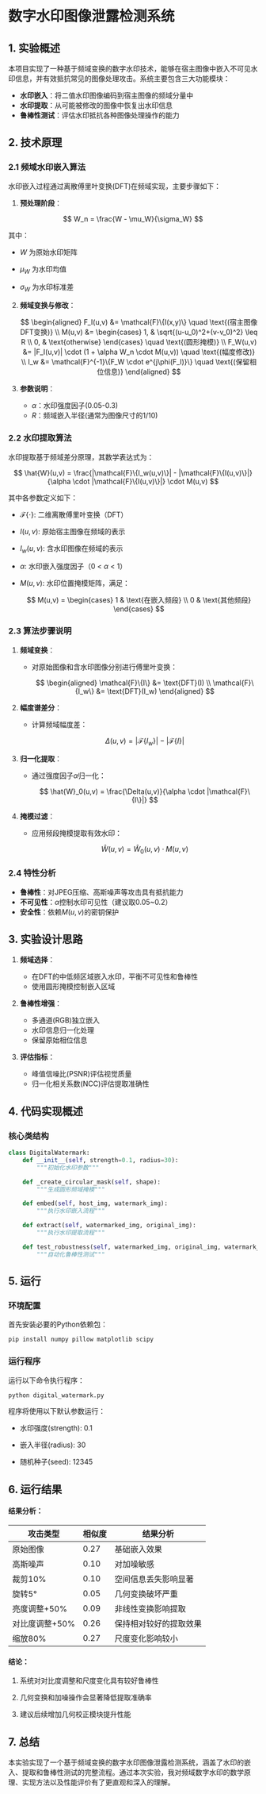 # 数字水印图像泄露检测系统

## 1. 实验概述<u></u>

本项目实现了一种基于频域变换的数字水印技术，能够在宿主图像中嵌入不可见水印信息，并有效抵抗常见的图像处理攻击。系统主要包含三大功能模块：

- **水印嵌入**：将二值水印图像编码到宿主图像的频域分量中
- **水印提取**：从可能被修改的图像中恢复出水印信息
- **鲁棒性测试**：评估水印抵抗各种图像处理操作的能力

## 2. 技术原理<u></u>

### 2.1 频域水印嵌入算法

水印嵌入过程通过离散傅里叶变换(DFT)在频域实现，主要步骤如下：

1. **预处理阶段**：

$$
W_n = \frac{W - \mu_W}{\sigma_W}
$$

其中：

- $W$ 为原始水印矩阵

- $\mu_W$ 为水印均值

- $\sigma_W$ 为水印标准差
2. **频域变换与修改**：
   
   $$
   \begin{aligned}
F_I(u,v) &= \mathcal{F}\{I(x,y)\} \quad \text{(宿主图像DFT变换)} \\
M(u,v) &= \begin{cases} 
1, & \sqrt{(u-u_0)^2+(v-v_0)^2} \leq R \\
0, & \text{otherwise}
\end{cases} \quad \text{(圆形掩模)} \\
F_W(u,v) &= |F_I(u,v)| \cdot (1 + \alpha W_n \cdot M(u,v)) \quad \text{(幅度修改)} \\
I_w &= \mathcal{F}^{-1}\{F_W \cdot e^{j\phi(F_I)}\} \quad \text{(保留相位信息)}
\end{aligned}
   $$

3. **参数说明**：
   
   - $\alpha$：水印强度因子(0.05-0.3)
   - $R$：频域嵌入半径(通常为图像尺寸的1/10)

### 2.2 水印提取算法

水印提取基于频域差分原理，其数学表达式为：

$$
\hat{W}(u,v) = \frac{|\mathcal{F}\{I_w(u,v)\}| - |\mathcal{F}\{I(u,v)\}|}{\alpha \cdot |\mathcal{F}\{I(u,v)\}|} \cdot M(u,v)
$$

其中各参数定义如下：

- $\mathcal{F}\{\cdot\}$: 二维离散傅里叶变换（DFT）

- $I(u,v)$: 原始宿主图像在频域的表示

- $I_w(u,v)$: 含水印图像在频域的表示  

- $\alpha$: 水印嵌入强度因子（0 < $\alpha$ < 1）

- $M(u,v)$: 水印位置掩模矩阵，满足：
  
  $$
  M(u,v) = 
\begin{cases} 
1 & \text{在嵌入频段} \\
0 & \text{其他频段}
\end{cases}
  $$

### 2.3 算法步骤说明

1. **频域变换**：
   
   - 对原始图像和含水印图像分别进行傅里叶变换：
     
     $$
     \begin{aligned}
\mathcal{F}\{I\} &= \text{DFT}(I) \\
\mathcal{F}\{I_w\} &= \text{DFT}(I_w)
\end{aligned}
     $$

2. **幅度谱差分**：
   
   - 计算频域幅度差：
     
     $$
     \Delta(u,v) = |\mathcal{F}\{I_w\}| - |\mathcal{F}\{I\}|
     $$

3. **归一化提取**：
   
   - 通过强度因子$\alpha$归一化：
     
     $$
     \hat{W}_0(u,v) = \frac{\Delta(u,v)}{\alpha \cdot |\mathcal{F}\{I\}|}
     $$

4. **掩模过滤**：
   
   - 应用频段掩模提取有效水印：
     
     $$
     \hat{W}(u,v) = \hat{W}_0(u,v) \cdot M(u,v)
     $$

### 2.4 特性分析

- **鲁棒性**：对JPEG压缩、高斯噪声等攻击具有抵抗能力
- **不可见性**：$\alpha$控制水印可见性（建议取0.05~0.2）
- **安全性**：依赖$M(u,v)$的密钥保护

## 3. 实验设计思路<u></u>

1. **频域选择**：
   
   - 在DFT的中低频区域嵌入水印，平衡不可见性和鲁棒性
   - 使用圆形掩模控制嵌入区域

2. **鲁棒性增强**：
   
   - 多通道(RGB)独立嵌入
   - 水印信息归一化处理
   - 保留原始相位信息

3. **评估指标**：
   
   - 峰值信噪比(PSNR)评估视觉质量
   - 归一化相关系数(NCC)评估提取准确性

## 4. 代码实现概述<u></u>

### 核心类结构

```python
class DigitalWatermark:
    def __init__(self, strength=0.1, radius=30):
        """初始化水印参数"""

    def _create_circular_mask(self, shape):
        """生成圆形频域掩模"""

    def embed(self, host_img, watermark_img):
        """执行水印嵌入流程"""

    def extract(self, watermarked_img, original_img):
        """执行水印提取流程"""

    def test_robustness(self, watermarked_img, original_img, watermark_img):
        """自动化鲁棒性测试"""
```

## 5. 运行<u></u>

### 环境配置

首先安装必要的Python依赖包：

```bash
pip install numpy pillow matplotlib scipy
```

### 运行程序

运行以下命令执行程序：

```bash
python digital_watermark.py
```

程序将使用以下默认参数运行：

* 水印强度(strength): 0.1

* 嵌入半径(radius): 30

* 随机种子(seed): 12345

## 6. 运行结果<u></u>

#### 结果分析：

| 攻击类型      | 相似度  | 结果分析        |
| --------- | ---- | ----------- |
| 原始图像      | 0.27 | 基础嵌入效果      |
| 高斯噪声      | 0.10 | 对加噪敏感       |
| 裁剪10%     | 0.10 | 空间信息丢失影响显著  |
| 旋转5°      | 0.05 | 几何变换破坏严重    |
| 亮度调整+50%  | 0.09 | 非线性变换影响提取   |
| 对比度调整+50% | 0.26 | 保持相对较好的提取效果 |
| 缩放80%     | 0.27 | 尺度变化影响较小    |

#### 结论：

1. 系统对对比度调整和尺度变化具有较好鲁棒性

2. 几何变换和加噪操作会显著降低提取准确率

3. 建议后续增加几何校正模块提升性能

## 7. 总结

本实验实现了一个基于频域变换的数字水印图像泄露检测系统，涵盖了水印的嵌入、提取和鲁棒性测试的完整流程。通过本次实验，我对频域数字水印的数学原理、实现方法以及性能评价有了更直观和深入的理解。
